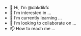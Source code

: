 - 👋 Hi, I’m @dakdikfc
- 👀 I’m interested in ...
- 🌱 I’m currently learning ...
- 💞️ I’m looking to collaborate on ...
- 📫 How to reach me ...

<!---
dakdikfc/dakdikfc is a ✨ special ✨ repository because its `README.md` (this file) appears on your GitHub profile.
You can click the Preview link to take a look at your changes.
--->
